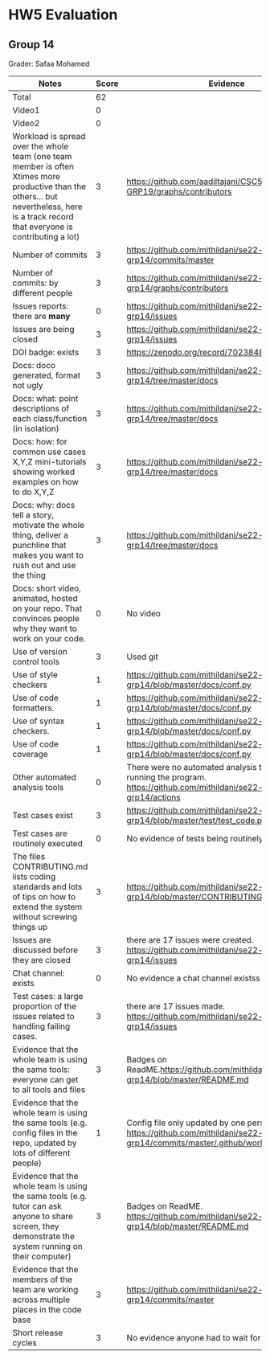 # HW5 Evaluation  
## Group 14  
Grader: Safaa Mohamed
  

|Notes|Score|Evidence|
|-----|-----|--------|
|Total|62||
|Video1|0|| 
|Video2|0||
|Workload is spread over the whole team (one team member is often Xtimes more productive than the others... but nevertheless, here is a track record that everyone is contributing a lot)|3|https://github.com/aadiltajani/CSC510-HW-GRP19/graphs/contributors |
|Number of commits|3|https://github.com/mithildani/se22-hw1-grp14/commits/master |
|Number of commits: by different people|3|https://github.com/mithildani/se22-hw1-grp14/graphs/contributors |
|Issues reports: there are **many**|0|https://github.com/mithildani/se22-hw1-grp14/issues |
|Issues are being closed|3|https://github.com/mithildani/se22-hw1-grp14/issues |
|DOI badge: exists|3|https://zenodo.org/record/7023848#.YzTweXbMLIU|
|Docs: doco generated, format not ugly |3|https://github.com/mithildani/se22-hw1-grp14/tree/master/docs|
|Docs: what: point descriptions of each class/function (in isolation) |3|https://github.com/mithildani/se22-hw1-grp14/tree/master/docs|
|Docs: how: for common use cases X,Y,Z mini-tutorials showing worked examples on how to do X,Y,Z|3|https://github.com/mithildani/se22-hw1-grp14/tree/master/docs|
|Docs: why: docs tell a story, motivate the whole thing, deliver a punchline that makes you want to rush out and use the thing|3|https://github.com/mithildani/se22-hw1-grp14/tree/master/docs|
|Docs: short video, animated, hosted on your repo. That convinces people why they want to work on your code.|0|No video|
|Use of version control tools|3|Used git|
|Use of style checkers |1|https://github.com/mithildani/se22-hw1-grp14/blob/master/docs/conf.py|
|Use of code formatters. |1|https://github.com/mithildani/se22-hw1-grp14/blob/master/docs/conf.py|
|Use of syntax checkers. |1|https://github.com/mithildani/se22-hw1-grp14/blob/master/docs/conf.py|
|Use of code coverage |1|https://github.com/mithildani/se22-hw1-grp14/blob/master/docs/conf.py|
|Other automated analysis tools|0|There were no automated analysis tools, only running the program. https://github.com/mithildani/se22-hw1-grp14/actions |
|Test cases exist|3|https://github.com/mithildani/se22-hw1-grp14/blob/master/test/test_code.py |
|Test cases are routinely executed|0|No evidence of tests being routinely run|
|The files CONTRIBUTING.md lists coding standards and lots of tips on how to extend the system without screwing things up|3|https://github.com/mithildani/se22-hw1-grp14/blob/master/CONTRIBUTING.md |
|Issues are discussed before they are closed|3|there are 17 issues were created. https://github.com/mithildani/se22-hw1-grp14/issues |
|Chat channel: exists|0|No evidence a chat channel existss|
|Test cases: a large proportion of the issues related to handling failing cases.|3|there are 17 issues made. https://github.com/mithildani/se22-hw1-grp14/issues |
|Evidence that the whole team is using the same tools: everyone can get to all tools and files|3|Badges on ReadME.https://github.com/mithildani/se22-hw1-grp14/blob/master/README.md |
|Evidence that the whole team is using the same tools (e.g. config files in the repo, updated by lots of different people)|1|Config file only updated by one person. https://github.com/mithildani/se22-hw1-grp14/commits/master/.github/workflows |
|Evidence that the whole team is using the same tools (e.g. tutor can ask anyone to share screen, they demonstrate the system running on their computer)|3|Badges on ReadME. https://github.com/mithildani/se22-hw1-grp14/blob/master/README.md |
|Evidence that the members of the team are working across multiple places in the code base|3|https://github.com/mithildani/se22-hw1-grp14/commits/master |
|Short release cycles|3|No evidence anyone had to wait for others to work.|
